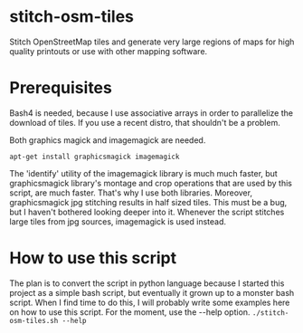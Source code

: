 # stitch-osm-tiles
Stitch OpenStreetMap tiles and generate very large regions of maps for high quality printouts or use with other mapping software.


# Prerequisites

Bash4 is needed, because I use associative arrays in order to parallelize the download of tiles. If you use a recent distro, that shouldn't be a problem.

Both graphics magick and imagemagick are needed.

`apt-get install graphicsmagick imagemagick`

The 'identify' utility of the imagemagick library is much much faster, but graphicsmagick library's montage and crop operations that are used by this script, are much faster. That's why I use both libraries. Moreover, graphicsmagick jpg stitching results in half sized tiles. This must be a bug, but I haven't bothered looking deeper into it. Whenever the script stitches large tiles from jpg sources, imagemagick is used instead.

# How to use this script
The plan is to convert the script in python language because I started this project as a simple bash script, but eventually it grown up to a monster bash script. When I find time to do this, I will probably write some examples here on how to use this script. For the moment, use the --help option.
`./stitch-osm-tiles.sh --help`
